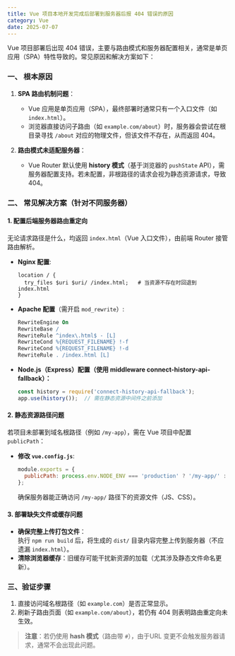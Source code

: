 ```yaml
---
title: Vue 项目本地开发完成后部署到服务器后报 404 错误的原因
category: Vue
date: 2025-07-07
---
```

Vue 项目部署后出现 404 错误，主要与路由模式和服务器配置相关，通常是单页应用（SPA）特性导致的。常见原因和解决方案如下：  

### 一、 根本原因  
1. **SPA 路由机制问题**：  
   - Vue 应用是单页应用（SPA），最终部署时通常只有一个入口文件（如 `index.html`）。  
   - 浏览器直接访问子路由（如 `example.com/about`）时，服务器会尝试在根目录寻找 `/about` 对应的物理文件，但该文件不存在，从而返回 404。  

2. **路由模式未适配服务器**：  
   - Vue Router 默认使用 **history 模式**（基于浏览器的 `pushState` API），需服务器配置支持。若未配置，非根路径的请求会视为静态资源请求，导致 404。  

### 二、 常见解决方案（针对不同服务器）  
#### 1. 配置后端服务器路由重定向  
无论请求路径是什么，均返回 `index.html`（Vue 入口文件），由前端 Router 接管路由解析。  

- **Nginx 配置**:  
  ```nginx
  location / {
    try_files $uri $uri/ /index.html;   # 当资源不存在时回退到 index.html
  }
  ```  

- **Apache 配置**（需开启 `mod_rewrite`）:  
  ```apache
  RewriteEngine On
  RewriteBase /
  RewriteRule ^index\.html$ - [L]
  RewriteCond %{REQUEST_FILENAME} !-f
  RewriteCond %{REQUEST_FILENAME} !-d
  RewriteRule . /index.html [L]
  ```  

- **Node.js（Express）配置（使用 middleware connect-history-api-fallback）：**
  ```javascript
  const history = require('connect-history-api-fallback');
  app.use(history());  // 需在静态资源中间件之前添加
  ```  

#### 2. 静态资源路径问题  
若项目未部署到域名根路径（例如 `/my-app`），需在 Vue 项目中配置 `publicPath`：  
- **修改 `vue.config.js`**:  
  ```javascript
  module.exports = {
    publicPath: process.env.NODE_ENV === 'production' ? '/my-app/' : '/'
  };
  ```  
  确保服务器能正确访问 `/my-app/` 路径下的资源文件（JS、CSS）。  

#### 3. 部署缺失文件或缓存问题  
- **确保完整上传打包文件**：  
  执行 `npm run build` 后，将生成的 `dist/` 目录内容完整上传到服务器（不应遗漏 `index.html`）。  
- **清除浏览器缓存**：旧缓存可能干扰新资源的加载（尤其涉及静态文件命名更新）。  

### 三、验证步骤  
1. 直接访问域名根路径（如 `example.com`）是否正常显示。  
2. 刷新子路由页面（如 `example.com/about`），若仍有 404 则表明路由重定向未生效。  

> **注意**：若仍使用 **hash 模式**（路由带 `#`），由于URL 变更不会触发服务器请求，通常不会出现此问题。  
